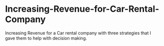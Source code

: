 # Increasing-Revenue-for-Car-Rental-Company
Increasing Revenue for a Car rental company with three strategies that I gave them to help with decision making. 
